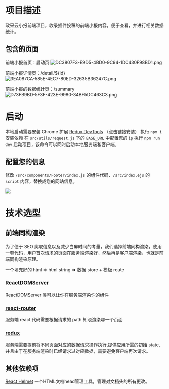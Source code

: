 # 项目描述

政采云小报前端项目，收录插件投稿的前端小报内容，便于查看，并进行相关数据统计。

## 包含的页面

前端小报首页：启动页
![DC3807F3-E9D5-4BD0-9C94-1DC430F98BD1.png](https://sitecdn.zcycdn.com/f2e-assets/47666360-76be-4270-bb8c-6cb3a83e746a.png?x-oss-process=image/quality,Q_75/format,jpg)

前端小报详情页：/detail/${id}
![3EA087CA-585E-4EC7-80ED-32635B36247C.png](https://sitecdn.zcycdn.com/f2e-assets/daeb4961-4d09-4ae9-89c9-aa3bc53ebe7b.png?x-oss-process=image/quality,Q_75/format,jpg)

前端小报的数据统计页：/summary
![D73FB9BD-5F3F-423E-9980-34BF5DC463C3.png](https://sitecdn.zcycdn.com/f2e-assets/74b323f1-9c88-4a85-a3fd-af0d8efd92ff.png?x-oss-process=image/quality,Q_75/format,jpg)


# 启动

本地启动需要安装 Chrome 扩展 [Redux DevTools](https://chrome.google.com/webstore/detail/redux-devtools/lmhkpmbekcpmknklioeibfkpmmfibljd?hl=zh-CN) （点击链接安装）
执行 `npm i` 安装依赖
在 `src/utils/request.js` 下的 `BASE_URL` 中配置您的 `ip`
执行 `npm run dev` 启动项目，该命令可以同时启动本地服务端和客户端。


## 配置您的信息

修改 `/src/components/Footer/index.js` 的组件代码、`/src/index.ejs` 的 `script` 内容，替换成您的网站信息。

![](https://zoo.team/images/upload/upload_e713076d880b8ff778bab67b39f4a81c.png)

# 技术选型


## 前端同构渲染

为了便于 SEO 爬取信息以及减少白屏时间的考量，我们选择前端同构渲染，使用一套代码，用户首次请求的页面在服务端渲染好，然后再是客户端渲染，也就是前端同构渲染原理。

一个填充好的 html => html string => 数据 store + 模板 route

### [ReactDOMServer](https://react.docschina.org/docs/react-dom-server.html#___gatsby)

ReactDOMServer 类可以让你在服务端渲染你的组件

### [react-router](https://reacttraining.com/react-router/web/guides/server-rendering)

服务端 react 代码需要根据请求的 path 知晓渲染哪一个页面

### [redux](http://cn.redux.js.org/docs/recipes/ServerRendering.html)

服务端需要提前将不同页面对应的数据请求操作执行,提供应用所需的初始 state,并且由于在服务端渲染时已经请求过对应数据，需要避免客户端再次请求。

## 其他依赖项

[React Helmet](https://github.com/nfl/react-helmet) 一个HTML文档head管理工具，管理对文档头的所有更改。


